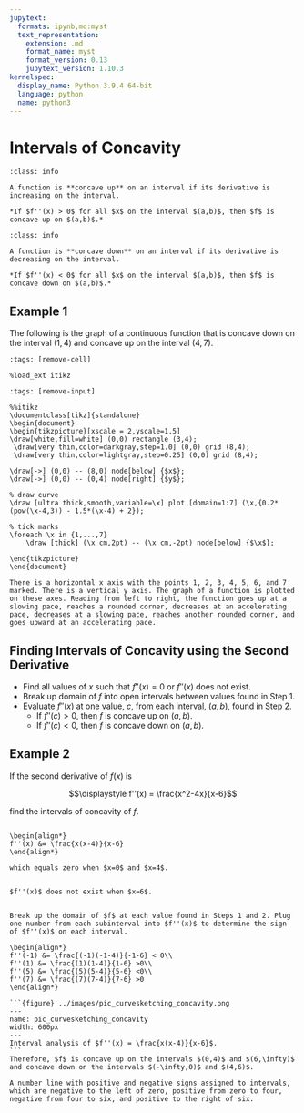 ```yaml
---
jupytext:
  formats: ipynb,md:myst
  text_representation:
    extension: .md
    format_name: myst
    format_version: 0.13
    jupytext_version: 1.10.3
kernelspec:
  display_name: Python 3.9.4 64-bit
  language: python
  name: python3
---
```

# Intervals of Concavity



```{admonition} Concave Up
:class: info

A function is **concave up** on an interval if its derivative is increasing on the interval.

*If $f''(x) > 0$ for all $x$ on the interval $(a,b)$, then $f$ is concave up on $(a,b)$.*
```

```{admonition} Concave Down
:class: info

A function is **concave down** on an interval if its derivative is decreasing on the interval.

*If $f''(x) < 0$ for all $x$ on the interval $(a,b)$, then $f$ is concave down on $(a,b)$.*
```



## Example 1

The following is the graph of a continuous function that is concave down on the interval $(1,4)$ and concave up on the interval $(4,7)$.

```{code-cell}
:tags: [remove-cell]

%load_ext itikz
```

```{code-cell}
:tags: [remove-input]

%%itikz
\documentclass[tikz]{standalone}
\begin{document}
\begin{tikzpicture}[xscale = 2,yscale=1.5]
\draw[white,fill=white] (0,0) rectangle (3,4);
 \draw[very thin,color=darkgray,step=1.0] (0,0) grid (8,4);
 \draw[very thin,color=lightgray,step=0.25] (0,0) grid (8,4);

\draw[->] (0,0) -- (8,0) node[below] {$x$};
\draw[->] (0,0) -- (0,4) node[right] {$y$};
     
% draw curve
\draw [ultra thick,smooth,variable=\x] plot [domain=1:7] (\x,{0.2*(pow(\x-4,3)) - 1.5*(\x-4) + 2});

% tick marks
\foreach \x in {1,...,7} 
	\draw [thick] (\x cm,2pt) -- (\x cm,-2pt) node[below] {$\x$};

\end{tikzpicture}
\end{document}
```
```{dropdown} Long Text Description
There is a horizontal x axis with the points 1, 2, 3, 4, 5, 6, and 7 marked. There is a vertical y axis. The graph of a function is plotted on these axes. Reading from left to right, the function goes up at a slowing pace, reaches a rounded corner, decreases at an accelerating pace, decreases at a slowing pace, reaches another rounded corner, and goes upward at an accelerating pace.
```

## Finding Intervals of Concavity using the Second Derivative

- Find all values of $x$ such that $f''(x) = 0$ or $f''(x)$ does not exist.
- Break up domain of $f$ into open intervals between values found in Step 1. 
- Evaluate $f''(x)$ at one value, $c$, from each interval, $(a,b)$, found in Step 2.
    - If $f''(c) > 0$, then $f$ is concave up on $(a,b)$.
    - If $f''(c) < 0$, then $f$ is concave down on $(a,b)$.


## Example 2

If the second derivative of $f(x)$ is 

$$\displaystyle f''(x) = \frac{x^2-4x}{x-6}$$ 

find the intervals  of concavity of $f$.


```{dropdown} **Step 1:** &nbsp; Find all values of &nbsp; $x$ &nbsp; such that &nbsp; $f''(x) = 0$.

\begin{align*}
f''(x) &= \frac{x(x-4)}{x-6}
\end{align*}

which equals zero when $x=0$ and $x=4$.
```


```{dropdown} **Step 2:** &nbsp; Find all values of &nbsp; $x$ &nbsp; such that &nbsp; $f''(x)$ &nbsp; does not exist.

$f''(x)$ does not exist when $x=6$.
```


````{dropdown} **Step 3:** &nbsp; Perform an interval sign analysis for &nbsp; $f''$.

Break up the domain of $f$ at each value found in Steps 1 and 2. Plug one number from each subinterval into $f''(x)$ to determine the sign of $f''(x)$ on each interval.

\begin{align*}
f''(-1) &= \frac{(-1)(-1-4)}{-1-6} < 0\\ 
f''(1) &= \frac{(1)(1-4)}{1-6} >0\\
f''(5) &= \frac{(5)(5-4)}{5-6} <0\\
f''(7) &= \frac{(7)(7-4)}{7-6} >0
\end{align*}

```{figure} ../images/pic_curvesketching_concavity.png
---
name: pic_curvesketching_concavity
width: 600px
---
Interval analysis of $f''(x) = \frac{x(x-4)}{x-6}$.
```
Therefore, $f$ is concave up on the intervals $(0,4)$ and $(6,\infty)$ and concave down on the intervals $(-\infty,0)$ and $(4,6)$.
````
```{dropdown} Long Text Description
A number line with positive and negative signs assigned to intervals, which are negative to the left of zero, positive from zero to four, negative from four to six, and positive to the right of six.
```